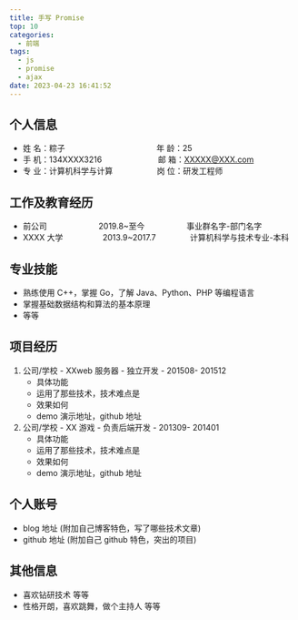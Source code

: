 ```yaml
---
title: 手写 Promise
top: 10
categories:
  - 前端
tags:
  - js
  - promise
  - ajax
date: 2023-04-23 16:41:52
---
```


## 个人信息

- 姓 名：粽子&emsp;&emsp;&emsp;&emsp;&emsp;&emsp;&emsp;&emsp;&emsp;&emsp;&emsp;&ensp;年 龄：25
- 手 机：134XXXX3216 &emsp;&emsp;&emsp;&emsp;&emsp;&emsp;&ensp; 邮 箱：XXXXX@XXX.com
- 专 业：计算机科学与计算 &emsp;&emsp;&emsp;&emsp;&emsp; 岗 位：研发工程师

## 工作及教育经历

- 前公司&emsp;&emsp;&emsp;&emsp;&emsp;&emsp;&ensp;2019.8~至今&emsp;&emsp;&emsp;&emsp;&emsp; 事业群名字-部门名字
- XXXX 大学&emsp;&emsp;&emsp;&emsp;&emsp;2013.9~2017.7&emsp;&emsp;&emsp;&emsp; 计算机科学与技术专业-本科

## 专业技能

- 熟练使用 C++，掌握 Go，了解 Java、Python、PHP 等编程语言
- 掌握基础数据结构和算法的基本原理
- 等等

## 项目经历

1. 公司/学校 - XXweb 服务器 - 独立开发 - 201508- 201512
   - 具体功能
   - 运用了那些技术，技术难点是
   - 效果如何
   - demo 演示地址，github 地址
2. 公司/学校 - XX 游戏 - 负责后端开发 - 201309- 201401
   - 具体功能
   - 运用了那些技术，技术难点是
   - 效果如何
   - demo 演示地址，github 地址

## 个人账号

- blog 地址 (附加自己博客特色，写了哪些技术文章)
- github 地址 (附加自己 github 特色，突出的项目)

## 其他信息

- 喜欢钻研技术 等等
- 性格开朗，喜欢跳舞，做个主持人 等等
